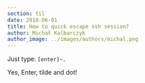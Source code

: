 ```yaml
---
section: til
date: 2018-06-01
title: How to quick escape ssh session?
author: Michał Kalbarczyk
author_image: ../images/authors/michal.png
---
```


Just type: `[enter]~.`

Yes, Enter, tilde and dot!

